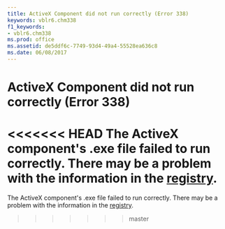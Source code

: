 ```yaml
---
title: ActiveX Component did not run correctly (Error 338)
keywords: vblr6.chm338
f1_keywords:
- vblr6.chm338
ms.prod: office
ms.assetid: de5ddf6c-7749-93d4-49a4-55528ea636c8
ms.date: 06/08/2017
---
```



# ActiveX Component did not run correctly (Error 338)

<<<<<<< HEAD
The ActiveX component's .exe file failed to run correctly. There may be a problem with the information in the [registry](../../Glossary/vbe-glossary.md).
=======
The ActiveX component's .exe file failed to run correctly. There may be a problem with the information in the [registry](../../Glossary/vbe-glossary.md#registry).
>>>>>>> master


